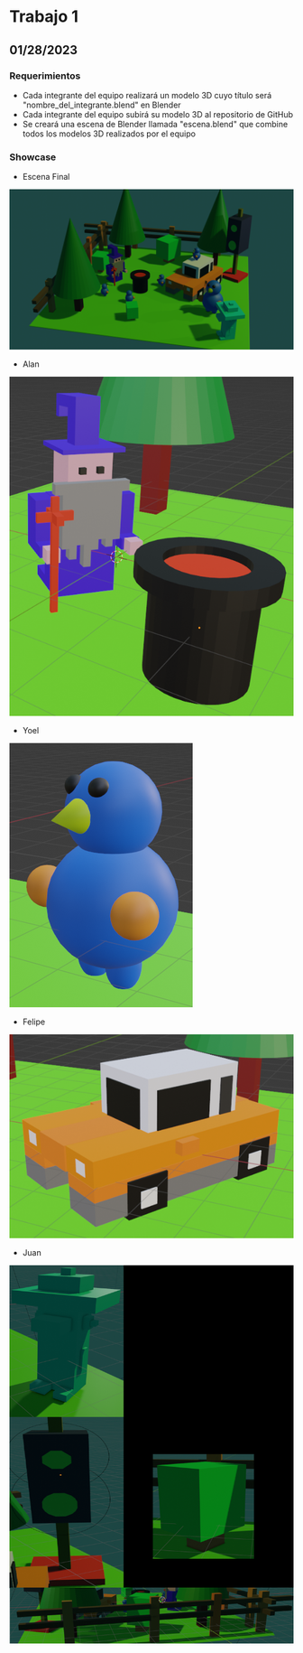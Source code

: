 # Trabajo 1

## 01/28/2023

### Requerimientos
- Cada integrante del equipo realizará un modelo 3D cuyo título será "nombre_del_integrante.blend" en Blender
- Cada integrante del equipo subirá su modelo 3D al repositorio de GitHub
- Se creará una escena de Blender llamada "escena.blend" que combine todos los modelos 3D realizados por el equipo

### Showcase
- Escena Final

![Escena Final](https://github.com/AlanRodz2/TrabajosEquipo5/blob/main/Trabajo1/img/escena.png)

- Alan

![Alan](https://github.com/AlanRodz2/TrabajosEquipo5/blob/main/Trabajo1/img/alan.png)

- Yoel

![Yoel](https://github.com/AlanRodz2/TrabajosEquipo5/blob/main/Trabajo1/img/yoel.png)

- Felipe

![Felipe](https://github.com/AlanRodz2/TrabajosEquipo5/blob/main/Trabajo1/img/felipe.png)

- Juan

![Juan](https://github.com/AlanRodz2/TrabajosEquipo5/blob/main/Trabajo1/img/juan.png)
